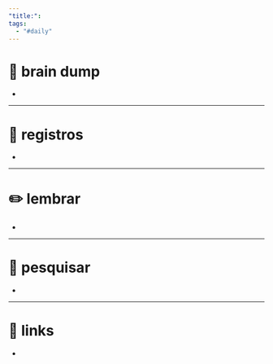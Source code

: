 ```yaml
---
"title:":
tags:
  - "#daily"
---
```

# 🧠 brain dump
- 

_____________
# 📌 registros
- 

_____________
# ✏️ lembrar
- 

_____________________
# 🔎 pesquisar
- 

_______________
# 🔗 links
-  